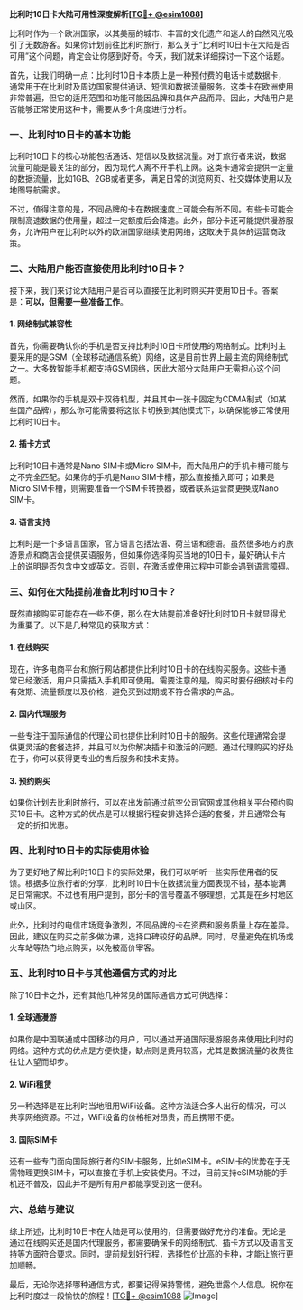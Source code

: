 **比利时10日卡大陆可用性深度解析[[TG💪+ @esim1088](https://t.me/s/esim1088)]**

比利时作为一个欧洲国家，以其美丽的城市、丰富的文化遗产和迷人的自然风光吸引了无数游客。如果你计划前往比利时旅行，那么关于“比利时10日卡在大陆是否可用”这个问题，肯定会让你感到好奇。今天，我们就来详细探讨一下这个话题。

首先，让我们明确一点：比利时10日卡本质上是一种预付费的电话卡或数据卡，通常用于在比利时及周边国家提供通话、短信和数据流量服务。这类卡在欧洲使用非常普遍，但它的适用范围和功能可能因品牌和具体产品而异。因此，大陆用户是否能够正常使用这种卡，需要从多个角度进行分析。

### **一、比利时10日卡的基本功能**

比利时10日卡的核心功能包括通话、短信以及数据流量。对于旅行者来说，数据流量可能是最关注的部分，因为现代人离不开手机上网。这类卡通常会提供一定量的数据流量，比如1GB、2GB或者更多，满足日常的浏览网页、社交媒体使用以及地图导航需求。

不过，值得注意的是，不同品牌的卡在数据速度上可能会有所不同。有些卡可能会限制高速数据的使用量，超过一定额度后会降速。此外，部分卡还可能提供漫游服务，允许用户在比利时以外的欧洲国家继续使用网络，这取决于具体的运营商政策。

### **二、大陆用户能否直接使用比利时10日卡？**

接下来，我们来讨论大陆用户是否可以直接在比利时购买并使用10日卡。答案是：**可以，但需要一些准备工作**。

#### **1. 网络制式兼容性**
首先，你需要确认你的手机是否支持比利时10日卡所使用的网络制式。比利时主要采用的是GSM（全球移动通信系统）网络，这是目前世界上最主流的网络制式之一。大多数智能手机都支持GSM网络，因此大部分大陆用户无需担心这个问题。

然而，如果你的手机是双卡双待机型，并且其中一张卡固定为CDMA制式（如某些国产品牌），那么你可能需要将这张卡切换到其他模式下，以确保能够正常使用比利时10日卡。

#### **2. 插卡方式**
比利时10日卡通常是Nano SIM卡或Micro SIM卡，而大陆用户的手机卡槽可能与之不完全匹配。如果你的手机是Nano SIM卡槽，那么直接插入即可；如果是Micro SIM卡槽，则需要准备一个SIM卡转换器，或者联系运营商更换成Nano SIM卡。

#### **3. 语言支持**
比利时是一个多语言国家，官方语言包括法语、荷兰语和德语。虽然很多地方的旅游景点和商店会提供英语服务，但如果你选择购买当地的10日卡，最好确认卡片上的说明是否包含中文或英文。否则，在激活或使用过程中可能会遇到语言障碍。

### **三、如何在大陆提前准备比利时10日卡？**

既然直接购买可能存在一些不便，那么在大陆提前准备好比利时10日卡就显得尤为重要了。以下是几种常见的获取方式：

#### **1. 在线购买**
现在，许多电商平台和旅行网站都提供比利时10日卡的在线购买服务。这些卡通常已经激活，用户只需插入手机即可使用。需要注意的是，购买时要仔细核对卡的有效期、流量额度以及价格，避免买到过期或不符合需求的产品。

#### **2. 国内代理服务**
一些专注于国际通信的代理公司也提供比利时10日卡的服务。这些代理通常会提供更灵活的套餐选择，并且可以为你解决插卡和激活的问题。通过代理购买的好处在于，你可以获得更专业的售后服务和技术支持。

#### **3. 预约购买**
如果你计划去比利时旅行，可以在出发前通过航空公司官网或其他相关平台预约购买10日卡。这种方式的优点是可以根据行程安排选择合适的套餐，并且通常会有一定的折扣优惠。

### **四、比利时10日卡的实际使用体验**

为了更好地了解比利时10日卡的实际效果，我们可以听听一些实际使用者的反馈。根据多位旅行者的分享，比利时10日卡在数据流量方面表现不错，基本能满足日常需求。不过也有用户提到，部分卡的信号覆盖不够理想，尤其是在乡村地区或山区。

此外，比利时的电信市场竞争激烈，不同品牌的卡在资费和服务质量上存在差异。因此，建议在购买之前多做功课，选择口碑较好的品牌。同时，尽量避免在机场或火车站等热门地点购买，以免被高价宰客。

### **五、比利时10日卡与其他通信方式的对比**

除了10日卡之外，还有其他几种常见的国际通信方式可供选择：

#### **1. 全球通漫游**
如果你是中国联通或中国移动的用户，可以通过开通国际漫游服务来使用比利时的网络。这种方式的优点是方便快捷，缺点则是费用较高，尤其是数据流量的收费往往让人望而却步。

#### **2. WiFi租赁**
另一种选择是在比利时当地租用WiFi设备。这种方法适合多人出行的情况，可以共享网络资源。不过，WiFi设备的价格相对昂贵，而且携带不便。

#### **3. 国际SIM卡**
还有一些专门面向国际旅行者的SIM卡服务，比如eSIM卡。eSIM卡的优势在于无需物理更换SIM卡，可以直接在手机上安装使用。不过，目前支持eSIM功能的手机还不普及，因此并不是所有用户都能享受到这一便利。

### **六、总结与建议**

综上所述，比利时10日卡在大陆是可以使用的，但需要做好充分的准备。无论是通过在线购买还是国内代理服务，都需要确保卡的网络制式、插卡方式以及语言支持等方面符合要求。同时，提前规划好行程，选择性价比高的卡种，才能让旅行更加顺畅。

最后，无论你选择哪种通信方式，都要记得保持警惕，避免泄露个人信息。祝你在比利时度过一段愉快的旅程！[[TG💪+ @esim1088](https://t.me/s/esim1088) ![Image](https://i.postimg.cc/4NQfJmqS/Snipaste-2025-05-13-00-14-12.png)]